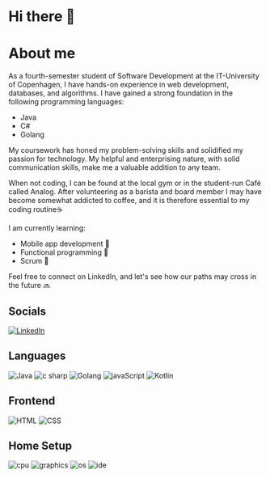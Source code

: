 # Hi there 👋

# About me

As a fourth-semester student of Software Development at the IT-University of Copenhagen, I have hands-on experience in web development, databases, and algorithms. I have gained a strong foundation in the following programming languages:

* Java
* C#
* Golang 

My coursework has honed my problem-solving skills and solidified my passion for technology. My helpful and enterprising nature, with solid communication skills, make me a valuable addition to any team. 

When not coding, I can be found at the local gym or in the student-run Café called Analog. After volunteering as a barista and board member I may have become somewhat addicted to coffee, and it is therefore essential to my coding routine☕️

I am currently learning:

* Mobile app development 📱
* Functional programming 🔬
* Scrum 📅 

Feel free to connect on LinkedIn, and let's see how our paths may cross in the future 🔜

## Socials
[![LinkedIn](https://img.shields.io/badge/linked_in-0077B5?style=for-the-badge&logo=linkedin&logoColor=white)](https://www.linkedin.com/in/lucas-frey-torres-hanson-b6b79320b/)

## Languages
![Java](https://img.shields.io/badge/java-%23ED8B00.svg?style=for-the-badge&logo=java&logoColor=white)
![c sharp](https://img.shields.io/badge/C%23-239120?style=for-the-badge&logo=c-sharp&logoColor=white)
![Golang](https://img.shields.io/badge/GoLang-00ADD8?style=for-the-badge&logo=go&logoColor=white)
![javaScript](https://img.shields.io/badge/javascript-%23323330.svg?style=for-the-badge&logo=javascript&logoColor=%23F7DF1E)
![Kotlin](https://img.shields.io/badge/kotlin-%237F52FF.svg?style=for-the-badge&logo=kotlin&logoColor=white)

## Frontend
![HTML](https://img.shields.io/badge/HTML5-E34F26?style=for-the-badge&logo=html5&logoColor=white)
![CSS](https://img.shields.io/badge/CSS3-1572B6?style=for-the-badge&logo=css3&logoColor=white)

## Home Setup
![cpu](https://img.shields.io/badge/amd-ryzen_5800x-ED1C24?style=for-the-badge&logo=amd&logoColor=white)
![graphics](https://img.shields.io/badge/nvidia-rtx_3070-76B900?style=for-the-badge&logo=nvidia&logoColor=white)
![os](https://img.shields.io/badge/Windows_11-0078D6?style=for-the-badge&logo=windows&logoColor=white)
![ide](https://img.shields.io/badge/vs_code-0078d7?style=for-the-badge&logo=visualstudiocode&logoColor=white)
